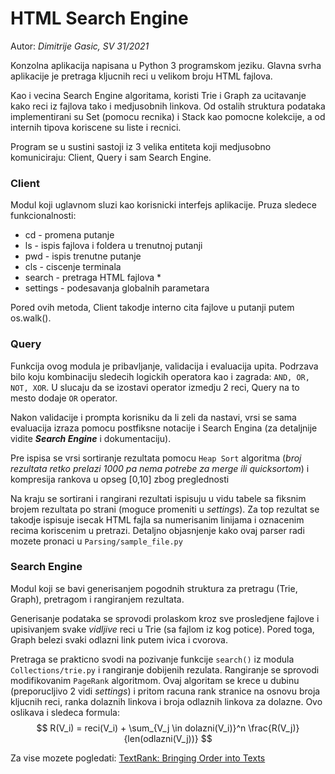 # HTML Search Engine
Autor: *Dimitrije Gasic,  SV 31/2021*

Konzolna aplikacija napisana u Python 3 programskom jeziku. 
Glavna svrha aplikacije je pretraga kljucnih reci u velikom broju HTML fajlova.

Kao i vecina Search Engine algoritama, koristi Trie i Graph za ucitavanje kako 
reci iz fajlova tako i medjusobnih linkova. Od ostalih struktura podataka implementirani su 
Set (pomocu recnika) i Stack kao pomocne kolekcije, a od internih tipova koriscene su liste i 
recnici. 

Program se u sustini sastoji iz 3 velika entiteta koji medjusobno komuniciraju: Client, Query i sam Search Engine.

### Client

Modul koji uglavnom sluzi kao korisnicki interfejs aplikacije. Pruza sledece funkcionalnosti:
* cd       - promena putanje
* ls       - ispis fajlova i foldera u trenutnoj putanji
* pwd      - ispis trenutne putanje
* cls      - ciscenje terminala
* search   - pretraga HTML fajlova *
* settings - podesavanja globalnih parametara

Pored ovih metoda, Client takodje interno cita fajlove u putanji putem os.walk().

### Query

Funkcija ovog modula je pribavljanje, validacija i evaluacija upita. Podrzava bilo koju kombinaciju sledecih logickih operatora kao i zagrada: `AND, OR, NOT, XOR`. U slucaju da se izostavi operator izmedju 2 reci, Query na to mesto dodaje `OR` operator.

Nakon validacije i prompta korisniku da li zeli da nastavi, vrsi se sama evaluacija izraza pomocu postfiksne notacije i Search Engina (za detaljnije vidite ***Search Engine*** i dokumentaciju). 

Pre ispisa se vrsi sortiranje rezultata pomocu `Heap Sort` algoritma (*broj rezultata retko prelazi 1000 pa nema potrebe za merge ili quicksortom*) i kompresija rankova u opseg [0,10] zbog preglednosti

Na kraju se sortirani i rangirani rezultati ispisuju u vidu tabele sa fiksnim brojem rezultata po strani (moguce promeniti u *settings*). Za top rezultat se takodje ispisuje isecak HTML fajla sa numerisanim linijama i oznacenim recima koriscenim u pretrazi. Detaljno objasnjenje kako ovaj parser radi mozete pronaci u `Parsing/sample_file.py`

### Search Engine

Modul koji se bavi generisanjem pogodnih struktura za pretragu (Trie, Graph), pretragom i rangiranjem rezultata.

Generisanje podataka se sprovodi prolaskom kroz sve prosledjene fajlove i upisivanjem svake *vidljive* reci u Trie (sa fajlom iz kog potice). Pored toga, Graph belezi svaki odlazni link putem ivica i cvorova.

Pretraga se prakticno svodi na pozivanje funkcije `search()` iz modula `Collections/trie.py` i rangiranje dobijenih rezulata. 
Rangiranje se sprovodi modifikovanim `PageRank` algoritmom. Ovaj algoritam se krece u dubinu (preporucljivo 2 vidi *settings*) i pritom racuna rank stranice na osnovu broja kljucnih reci, ranka dolaznih linkova i broja odlaznih linkova za dolazne.
Ovo oslikava i sledeca formula:
$$ R(V_i) = reci(V_i) + \sum_{V_j \in dolazni(V_i)}^n \frac{R(V_j)}{len(odlazni(V_j))} $$

Za vise mozete pogledati: [TextRank: Bringing Order into Texts](https://web.eecs.umich.edu/~mihalcea/papers/mihalcea.emnlp04.pdf)

